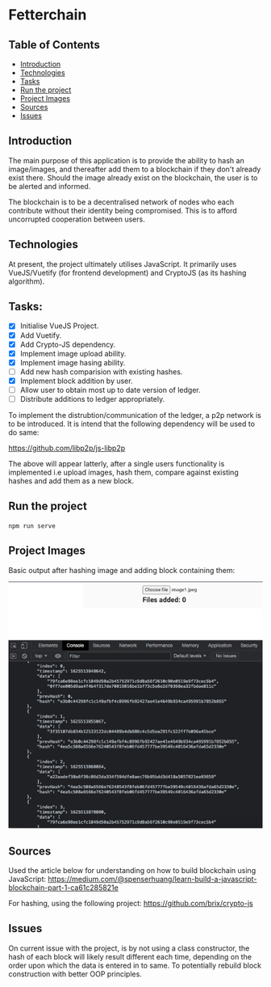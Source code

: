 # Fetterchain

## Table of Contents
  * [Introduction](#introduction)
  * [Technologies](#technologies)
  * [Tasks](#tasks)
  * [Run the project](#run-the-project)
  * [Project Images](#project-images)
  * [Sources](#sources)
  * [Issues](#Issues)

## Introduction
The main purpose of this application is to provide the ability to hash an image/images, and thereafter add them to a blockchain if they don't already exist there.  Should the image already exist on the blockchain, the user is to be alerted and informed.

The blockchain is to be a decentralised network of nodes who each contribute without their identity being compromised.  This is to afford uncorrupted cooperation between users.

## Technologies
At present, the project ultimately utilises JavaScript.  It primarily uses VueJS/Vuetify (for frontend development) and CryptoJS (as its hashing algorithm).

## Tasks: 
- [x] Initialise VueJS Project.
- [x] Add Vuetify.
- [x] Add Crypto-JS dependency.
- [x] Implement image upload ability.
- [x] Implement image hasing ability.
- [ ] Add new hash comparision with existing hashes.
- [x] Implement block addition by user.
- [ ] Allow user to obtain most up to date version of ledger.
- [ ] Distribute additions to ledger appropriately.

To implement the distrubtion/communication of the ledger, a p2p network is to be introduced.  It is intend that the following dependency will be used to do same:

https://github.com/libp2p/js-libp2p

The above will appear latterly, after a single users functionality is implemented i.e upload images, hash them, compare against existing hashes and add them as a new block.

## Run the project
```
npm run serve
```
## Project Images
Basic output after hashing image and adding block containing them:

![alt text](https://github.com/SamuelScotts/fetterchain/blob/master/images/Screen%20Grab.png)

## Sources
Used the article below for understanding on how to build blockchain using JavaScript:
https://medium.com/@spenserhuang/learn-build-a-javascript-blockchain-part-1-ca61c285821e

For hashing, using the following project:
https://github.com/brix/crypto-js

## Issues
On current issue with the project, is by not using a class constructor, the hash of each block will likely result different each time, depending on the order upon which the data is entered in to same.  To potentially rebuild block construction with better OOP principles.
